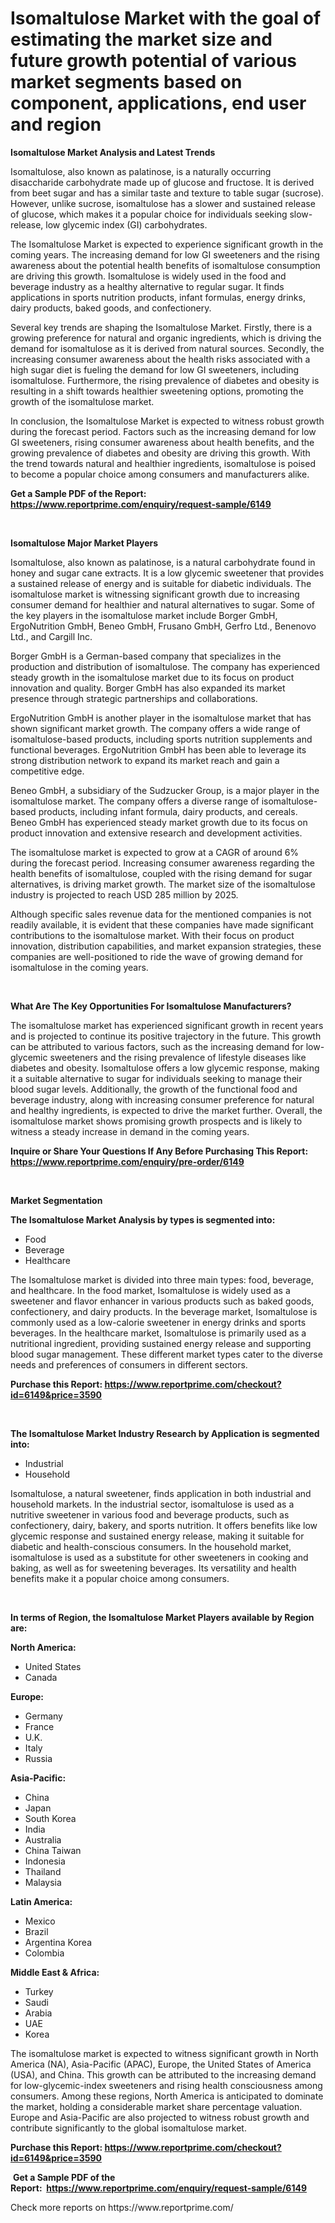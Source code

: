 <p><h1>Isomaltulose Market with the goal of estimating the market size and future growth potential of various market segments based on component, applications, end user and region</h1></p><p><strong>Isomaltulose Market Analysis and Latest Trends</strong></p>
<p><p>Isomaltulose, also known as palatinose, is a naturally occurring disaccharide carbohydrate made up of glucose and fructose. It is derived from beet sugar and has a similar taste and texture to table sugar (sucrose). However, unlike sucrose, isomaltulose has a slower and sustained release of glucose, which makes it a popular choice for individuals seeking slow-release, low glycemic index (GI) carbohydrates.</p><p>The Isomaltulose Market is expected to experience significant growth in the coming years. The increasing demand for low GI sweeteners and the rising awareness about the potential health benefits of isomaltulose consumption are driving this growth. Isomaltulose is widely used in the food and beverage industry as a healthy alternative to regular sugar. It finds applications in sports nutrition products, infant formulas, energy drinks, dairy products, baked goods, and confectionery.</p><p>Several key trends are shaping the Isomaltulose Market. Firstly, there is a growing preference for natural and organic ingredients, which is driving the demand for isomaltulose as it is derived from natural sources. Secondly, the increasing consumer awareness about the health risks associated with a high sugar diet is fueling the demand for low GI sweeteners, including isomaltulose. Furthermore, the rising prevalence of diabetes and obesity is resulting in a shift towards healthier sweetening options, promoting the growth of the isomaltulose market.</p><p>In conclusion, the Isomaltulose Market is expected to witness robust growth during the forecast period. Factors such as the increasing demand for low GI sweeteners, rising consumer awareness about health benefits, and the growing prevalence of diabetes and obesity are driving this growth. With the trend towards natural and healthier ingredients, isomaltulose is poised to become a popular choice among consumers and manufacturers alike.</p></p>
<p><strong>Get a Sample PDF of the Report:&nbsp; <a href="https://www.reportprime.com/enquiry/request-sample/6149">https://www.reportprime.com/enquiry/request-sample/6149</a></strong></p>
<p>&nbsp;</p>
<p><strong>Isomaltulose Major Market Players</strong></p>
<p><p>Isomaltulose, also known as palatinose, is a natural carbohydrate found in honey and sugar cane extracts. It is a low glycemic sweetener that provides a sustained release of energy and is suitable for diabetic individuals. The isomaltulose market is witnessing significant growth due to increasing consumer demand for healthier and natural alternatives to sugar. Some of the key players in the isomaltulose market include Borger GmbH, ErgoNutrition GmbH, Beneo GmbH, Frusano GmbH, Gerfro Ltd., Benenovo Ltd., and Cargill Inc.</p><p>Borger GmbH is a German-based company that specializes in the production and distribution of isomaltulose. The company has experienced steady growth in the isomaltulose market due to its focus on product innovation and quality. Borger GmbH has also expanded its market presence through strategic partnerships and collaborations.</p><p>ErgoNutrition GmbH is another player in the isomaltulose market that has shown significant market growth. The company offers a wide range of isomaltulose-based products, including sports nutrition supplements and functional beverages. ErgoNutrition GmbH has been able to leverage its strong distribution network to expand its market reach and gain a competitive edge.</p><p>Beneo GmbH, a subsidiary of the Sudzucker Group, is a major player in the isomaltulose market. The company offers a diverse range of isomaltulose-based products, including infant formula, dairy products, and cereals. Beneo GmbH has experienced steady market growth due to its focus on product innovation and extensive research and development activities.</p><p>The isomaltulose market is expected to grow at a CAGR of around 6% during the forecast period. Increasing consumer awareness regarding the health benefits of isomaltulose, coupled with the rising demand for sugar alternatives, is driving market growth. The market size of the isomaltulose industry is projected to reach USD 285 million by 2025.</p><p>Although specific sales revenue data for the mentioned companies is not readily available, it is evident that these companies have made significant contributions to the isomaltulose market. With their focus on product innovation, distribution capabilities, and market expansion strategies, these companies are well-positioned to ride the wave of growing demand for isomaltulose in the coming years.</p></p>
<p>&nbsp;</p>
<p><strong>What Are The Key Opportunities For Isomaltulose Manufacturers?</strong></p>
<p><p>The isomaltulose market has experienced significant growth in recent years and is projected to continue its positive trajectory in the future. This growth can be attributed to various factors, such as the increasing demand for low-glycemic sweeteners and the rising prevalence of lifestyle diseases like diabetes and obesity. Isomaltulose offers a low glycemic response, making it a suitable alternative to sugar for individuals seeking to manage their blood sugar levels. Additionally, the growth of the functional food and beverage industry, along with increasing consumer preference for natural and healthy ingredients, is expected to drive the market further. Overall, the isomaltulose market shows promising growth prospects and is likely to witness a steady increase in demand in the coming years.</p></p>
<p><strong>Inquire or Share Your Questions If Any Before Purchasing This Report: <a href="https://www.reportprime.com/enquiry/pre-order/6149">https://www.reportprime.com/enquiry/pre-order/6149</a></strong></p>
<p>&nbsp;</p>
<p><strong>Market Segmentation</strong></p>
<p><strong>The Isomaltulose Market Analysis by types is segmented into:</strong></p>
<p><ul><li>Food</li><li>Beverage</li><li>Healthcare</li></ul></p>
<p><p>The Isomaltulose market is divided into three main types: food, beverage, and healthcare. In the food market, Isomaltulose is widely used as a sweetener and flavor enhancer in various products such as baked goods, confectionery, and dairy products. In the beverage market, Isomaltulose is commonly used as a low-calorie sweetener in energy drinks and sports beverages. In the healthcare market, Isomaltulose is primarily used as a nutritional ingredient, providing sustained energy release and supporting blood sugar management. These different market types cater to the diverse needs and preferences of consumers in different sectors.</p></p>
<p><strong>Purchase this Report:&nbsp;<a href="https://www.reportprime.com/checkout?id=6149&price=3590">https://www.reportprime.com/checkout?id=6149&price=3590</a></strong></p>
<p>&nbsp;</p>
<p><strong>The Isomaltulose Market Industry Research by Application is segmented into:</strong></p>
<p><ul><li>Industrial</li><li>Household</li></ul></p>
<p><p>Isomaltulose, a natural sweetener, finds application in both industrial and household markets. In the industrial sector, isomaltulose is used as a nutritive sweetener in various food and beverage products, such as confectionery, dairy, bakery, and sports nutrition. It offers benefits like low glycemic response and sustained energy release, making it suitable for diabetic and health-conscious consumers. In the household market, isomaltulose is used as a substitute for other sweeteners in cooking and baking, as well as for sweetening beverages. Its versatility and health benefits make it a popular choice among consumers.</p></p>
<p>&nbsp;</p>
<p><strong>In terms of Region, the Isomaltulose Market Players available by Region are:</strong></p>
<p>
    <p> <strong> North America: </strong>
        <ul>
            <li>United States</li>
            <li>Canada</li>
        </ul>
        </p> 
    <p> <strong> Europe: </strong>
        <ul>
            <li>Germany</li>
            <li>France</li>
            <li>U.K.</li>
            <li>Italy</li>
            <li>Russia</li>
        </ul>
        </p> 
    <p> <strong> Asia-Pacific: </strong>
        <ul>
            <li>China</li>
            <li>Japan</li>
            <li>South Korea</li>
            <li>India</li>
            <li>Australia</li>
            <li>China Taiwan</li>
            <li>Indonesia</li>
            <li>Thailand</li>
            <li>Malaysia</li>
        </ul>
        </p> 
    <p> <strong> Latin America: </strong>
        <ul>
            <li>Mexico</li>
            <li>Brazil</li>
            <li>Argentina Korea</li>
            <li>Colombia</li>
        </ul>
        </p> 
    <p> <strong> Middle East & Africa: </strong>
        <ul>
            <li>Turkey</li>
            <li>Saudi</li>
            <li>Arabia</li>
            <li>UAE</li>
            <li>Korea</li>
        </ul>
    </p>
    </p>
<p><p>The isomaltulose market is expected to witness significant growth in North America (NA), Asia-Pacific (APAC), Europe, the United States of America (USA), and China. This growth can be attributed to the increasing demand for low-glycemic-index sweeteners and rising health consciousness among consumers. Among these regions, North America is anticipated to dominate the market, holding a considerable market share percentage valuation. Europe and Asia-Pacific are also projected to witness robust growth and contribute significantly to the global isomaltulose market.</p></p>
<p><strong>Purchase this Report: <a href="https://www.reportprime.com/checkout?id=6149&price=3590">https://www.reportprime.com/checkout?id=6149&price=3590</a></strong></p>
<p>&nbsp;<strong>Get a Sample PDF of the Report:&nbsp;&nbsp;<a href="https://www.reportprime.com/enquiry/request-sample/6149">https://www.reportprime.com/enquiry/request-sample/6149</a></strong></p>
<p><strong></strong></p>
<p>Check more reports on https://www.reportprime.com/</p>